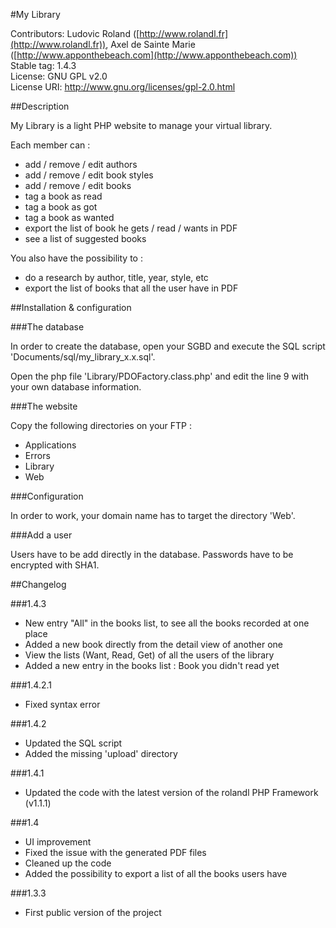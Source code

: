 #My Library

Contributors: Ludovic Roland ([http://www.rolandl.fr](http://www.rolandl.fr)), Axel de Sainte Marie ([http://www.apponthebeach.com](http://www.apponthebeach.com))<br/>
Stable tag: 1.4.3<br/>
License: GNU GPL v2.0<br/>
License URI: http://www.gnu.org/licenses/gpl-2.0.html

##Description

My Library is a light PHP website to manage your virtual library. 

Each member can :
* add / remove / edit authors
* add / remove / edit book styles
* add / remove / edit books
* tag a book as read
* tag a book as got
* tag a book as wanted
* export the list of book he gets / read / wants in PDF
* see a list of suggested books

You also have the possibility to :
* do a research by author, title, year, style, etc
* export the list of books that all the user have in PDF

##Installation & configuration

###The database

In order to create the database, open your SGBD and execute the SQL script 'Documents/sql/my_library_x.x.sql'.

Open the php file 'Library/PDOFactory.class.php' and edit the line 9 with your own database information.

###The website

Copy the following directories on your FTP :
* Applications
* Errors
* Library
* Web

###Configuration

In order to work, your domain name has to target the directory 'Web'.

###Add a user

Users have to be add directly in the database. Passwords have to be encrypted with SHA1.

##Changelog

###1.4.3

* New entry "All" in the books list, to see all the books recorded at one place
* Added a new book directly from the detail view of another one
* View the lists (Want, Read, Get) of all the users of the library
* Added a new entry in the books list : Book you didn't read yet

###1.4.2.1
* Fixed syntax error

###1.4.2

* Updated the SQL script
* Added the missing 'upload' directory


###1.4.1

* Updated the code with the latest version of the rolandl PHP Framework (v1.1.1)

###1.4

* UI improvement
* Fixed the issue with the generated PDF files
* Cleaned up the code
* Added the possibility to export a list of all the books users have

###1.3.3

* First public version of the project
